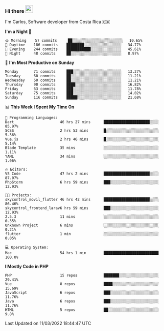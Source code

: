 ### Hi there <img src="https://media.giphy.com/media/hvRJCLFzcasrR4ia7z/giphy.gif" width="25px">

I'm Carlos, Software developer from Costa Rica 🇨🇷

<!--START_SECTION:waka-->
**I'm a Night 🦉** 

```text
🌞 Morning    57 commits     ██░░░░░░░░░░░░░░░░░░░░░░░   10.65% 
🌆 Daytime    186 commits    ████████░░░░░░░░░░░░░░░░░   34.77% 
🌃 Evening    244 commits    ███████████░░░░░░░░░░░░░░   45.61% 
🌙 Night      48 commits     ██░░░░░░░░░░░░░░░░░░░░░░░   8.97%

```
📅 **I'm Most Productive on Sunday** 

```text
Monday       71 commits     ███░░░░░░░░░░░░░░░░░░░░░░   13.27% 
Tuesday      60 commits     ██░░░░░░░░░░░░░░░░░░░░░░░   11.21% 
Wednesday    60 commits     ██░░░░░░░░░░░░░░░░░░░░░░░   11.21% 
Thursday     90 commits     ████░░░░░░░░░░░░░░░░░░░░░   16.82% 
Friday       63 commits     ███░░░░░░░░░░░░░░░░░░░░░░   11.78% 
Saturday     75 commits     ███░░░░░░░░░░░░░░░░░░░░░░   14.02% 
Sunday       116 commits    █████░░░░░░░░░░░░░░░░░░░░   21.68%

```


📊 **This Week I Spent My Time On** 

```text
💬 Programming Languages: 
Dart                     46 hrs 27 mins      █████████████████████░░░░   85.97% 
SCSS                     2 hrs 53 mins       █░░░░░░░░░░░░░░░░░░░░░░░░   5.36% 
Vue.js                   2 hrs 46 mins       █░░░░░░░░░░░░░░░░░░░░░░░░   5.14% 
Blade Template           35 mins             ░░░░░░░░░░░░░░░░░░░░░░░░░   1.11% 
YAML                     34 mins             ░░░░░░░░░░░░░░░░░░░░░░░░░   1.06%

🔥 Editors: 
VS Code                  47 hrs 2 mins       █████████████████████░░░░   87.07% 
PhpStorm                 6 hrs 59 mins       ███░░░░░░░░░░░░░░░░░░░░░░   12.93%

🐱‍💻 Projects: 
skycontrol_movil_flutter 46 hrs 42 mins      █████████████████████░░░░   86.46% 
skycontrol_frontend_larav6 hrs 59 mins       ███░░░░░░░░░░░░░░░░░░░░░░   12.93% 
2.5.3                    11 mins             ░░░░░░░░░░░░░░░░░░░░░░░░░   0.35% 
Unknown Project          6 mins              ░░░░░░░░░░░░░░░░░░░░░░░░░   0.21% 
flutter                  1 min               ░░░░░░░░░░░░░░░░░░░░░░░░░   0.05%

💻 Operating System: 
Mac                      54 hrs 1 min        █████████████████████████   100.0%

```

**I Mostly Code in PHP** 

```text
PHP                      15 repos            ███████░░░░░░░░░░░░░░░░░░   29.41% 
Vue                      8 repos             ████░░░░░░░░░░░░░░░░░░░░░   15.69% 
JavaScript               6 repos             ███░░░░░░░░░░░░░░░░░░░░░░   11.76% 
Java                     6 repos             ███░░░░░░░░░░░░░░░░░░░░░░   11.76% 
HTML                     5 repos             ██░░░░░░░░░░░░░░░░░░░░░░░   9.8%

```



 Last Updated on 11/03/2022 18:44:47 UTC
<!--END_SECTION:waka-->
